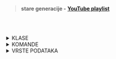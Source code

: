 <br><br>

> **stare generacije -** [**YouTube playlist**](https://www.youtube.com/playlist?list=PLFUwkwonRM--gjbTwQO8l-7XWcsd17Iln)

<br><br>

<details>
  <summary>KLASE</summary>

<br>

**```System.Object```**
<br><br>
**```System.ValueType```**
<br><br>
**```System.String```**

 
</details>



<details>
  <summary>KOMANDE</summary>

<br>

**```Console.WriteLine("Hello world!")```**
<br><br>
**```Console.Write()```**
<br><br>
**```Console.ReadLine()```**

</details>



<details>
  <summary>VRSTE PODATAKA</summary>

  <br>

  <details>
    <summary>referentni</summary>

  <br>

  **```class```**
  <br><br>
  **```delegate```**
  <br><br>
  **```interface```**
     
  </details>

  <details>
    <summary>vrednosni</summary>

  <br>

  **```struct```**
  <br><br>
  **```enum```**
    
  </details>
  
</details>

<br><br>
